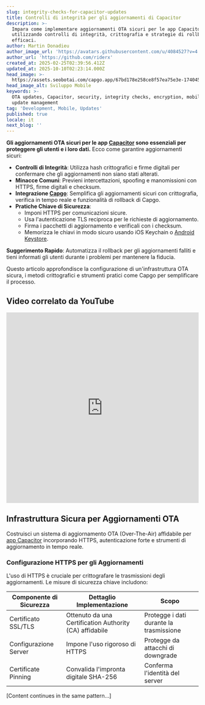 ```yaml
---
slug: integrity-checks-for-capacitor-updates
title: Controlli di integrità per gli aggiornamenti di Capacitor
description: >-
  Impara come implementare aggiornamenti OTA sicuri per le app Capacitor
  utilizzando controlli di integrità, crittografia e strategie di rollback
  efficaci.
author: Martin Donadieu
author_image_url: 'https://avatars.githubusercontent.com/u/4084527?v=4'
author_url: 'https://github.com/riderx'
created_at: 2025-02-25T02:39:56.412Z
updated_at: 2025-10-10T02:23:14.000Z
head_image: >-
  https://assets.seobotai.com/capgo.app/67bd178e258ce8f57ea75e3e-1740451235493.jpg
head_image_alt: Sviluppo Mobile
keywords: >-
  OTA updates, Capacitor, security, integrity checks, encryption, mobile apps,
  update management
tag: 'Development, Mobile, Updates'
published: true
locale: it
next_blog: ''
---
```

**Gli aggiornamenti OTA sicuri per le app [Capacitor](https://capacitorjs.com/) sono essenziali per proteggere gli utenti e i loro dati.** Ecco come garantire aggiornamenti sicuri:

-   **Controlli di Integrità**: Utilizza hash crittografici e firme digitali per confermare che gli aggiornamenti non siano stati alterati.
-   **Minacce Comuni**: Previeni intercettazioni, spoofing e manomissioni con HTTPS, firme digitali e checksum.
-   **Integrazione [Capgo](https://capgo.app/)**: Semplifica gli aggiornamenti sicuri con crittografia, verifica in tempo reale e funzionalità di rollback di Capgo.
-   **Pratiche Chiave di Sicurezza**:
    -   Imponi HTTPS per comunicazioni sicure.
    -   Usa l'autenticazione TLS reciproca per le richieste di aggiornamento.
    -   Firma i pacchetti di aggiornamento e verificali con i checksum.
    -   Memorizza le chiavi in modo sicuro usando iOS Keychain o [Android Keystore](https://developer.android.com/privacy-and-security/keystore).

**Suggerimento Rapido**: Automatizza il rollback per gli aggiornamenti falliti e tieni informati gli utenti durante i problemi per mantenere la fiducia.

Questo articolo approfondisce la configurazione di un'infrastruttura OTA sicura, i metodi crittografici e strumenti pratici come Capgo per semplificare il processo.

## Video correlato da YouTube

<iframe src="https://www.youtube.com/embed/z7nqbCQQBp8" aria-label="YouTube video player" frameborder="0" allow="accelerometer; autoplay; clipboard-write; encrypted-media; gyroscope; picture-in-picture; web-share" referrerpolicy="strict-origin-when-cross-origin" style="width: 100%; height: 500px;" allowfullscreen></iframe>

## Infrastruttura Sicura per Aggiornamenti OTA

Costruisci un sistema di aggiornamento OTA (Over-The-Air) affidabile per [app Capacitor](https://capgo.app/blog/capacitor-comprehensive-guide/) incorporando HTTPS, autenticazione forte e strumenti di aggiornamento in tempo reale.

### Configurazione HTTPS per gli Aggiornamenti

L'uso di HTTPS è cruciale per crittografare le trasmissioni degli aggiornamenti. Le misure di sicurezza chiave includono:

| Componente di Sicurezza | Dettaglio Implementazione | Scopo |
| --- | --- | --- |
| Certificato SSL/TLS | Ottenuto da una Certification Authority (CA) affidabile | Protegge i dati durante la trasmissione |
| Configurazione Server | Impone l'uso rigoroso di HTTPS | Protegge da attacchi di downgrade |
| Certificate Pinning | Convalida l'impronta digitale SHA-256 | Conferma l'identità del server |

[Content continues in the same pattern...]
